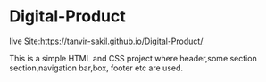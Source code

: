 # Digital-Product
live Site:https://tanvir-sakil.github.io/Digital-Product/

This is a simple HTML and CSS project where header,some section section,navigation bar,box, footer etc are used.
